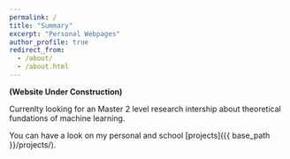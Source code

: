 ```yaml
---
permalink: /
title: "Summary"
excerpt: "Personal Webpages"
author_profile: true
redirect_from:
  - /about/
  - /about.html
---
```


**(Website Under Construction)**

Currenlty looking for an Master 2 level research intership about theoretical fundations of machine learning.

You can have a look on my personal and school  [projects]({{ base_path }}/projects/).
